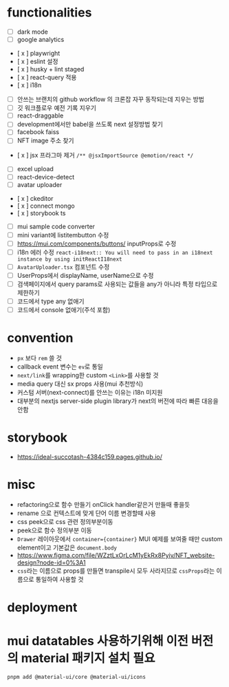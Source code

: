 # functionalities

- [ ] dark mode
- [ ] google analytics
- [ x ] playwright
- [ x ] eslint 설정
- [ x ] husky + lint staged
- [ x ] react-query 적용
- [ x ] i18n
- [ ] 안쓰는 브랜치의 github workflow 의 크론잡 자꾸 동작되는데 지우는 방법
- [ ] 깃 워크플로우 예전 기록 지우기
- [ ] react-draggable
- [ ] development에서만 babel을 쓰도록 next 설정방법 찾기
- [ ] facebook faiss
- [ ] NFT image 주소 찾기
- [ x ] jsx 프라그마 제거 `/** @jsxImportSource @emotion/react */`
- [ ] excel upload
- [ ] react-device-detect
- [ ] avatar uploader
- [ x ] ckeditor
- [ x ] connect mongo
- [ x ] storybook ts
- [ ] mui sample code converter
- [ ] mini variant에 listitembutton 수정
- [ ] https://mui.com/components/buttons/ inputProps로 수정
- [ ] i18n 에러 수정 `react-i18next:: You will need to pass in an i18next instance by using initReactI18next`
- [ ] `AvatarUploader.tsx` 컴포넌트 수정
- [ ] UserProps에서 displayName, userName으로 수정
- [ ] 검색페이지에서 query params로 사용되는 값들을 any가 아니라 특정 타입으로 제한하기
- [ ] 코드에서 type any 없애기
- [ ] 코드에서 console 없애기(주석 포함)

# convention

- `px` 보다 `rem` 쓸 것
- callback event 변수는 `ev`로 통일
- `next/link`를 wrapping한 custom `<Link>`를 사용할 것
- media query 대신 sx props 사용(mui 추천방식)
- 커스텀 서버(next-connect)를 안쓰는 이유는 i18n 미지원
- 대부분의 nextjs server-side plugin library가 next의 버전에 따라 빠른 대응을 안함

# storybook

- https://ideal-succotash-4384c159.pages.github.io/

# misc

- refactoring으로 함수 만들기 onClick handler같은거 만들때 좋을듯
- rename 으로 컨텍스트에 맞게 단어 이름 변경할때 사용
- css peek으로 css 관련 정의부분이동
- peek으로 함수 정의부분 이동
- `Drawer` 레이아웃에서 `container={container}` MUI 예제를 보여줄 때만 custom element이고 기본값은 `document.body`
- https://www.figma.com/file/WZztLxOrLcM1yEkRx8Pyiv/NFT_website-design?node-id=0%3A1
- `css`라는 이름으로 props를 만들면 transpile시 모두 사라지므로 `cssProps`라는 이름으로 통일하여 사용할 것

# deployment

# mui datatables 사용하기위해 이전 버전의 material 패키지 설치 필요

```sh
pnpm add @material-ui/core @material-ui/icons
```
